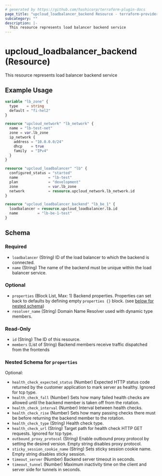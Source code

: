 ```yaml
---
# generated by https://github.com/hashicorp/terraform-plugin-docs
page_title: "upcloud_loadbalancer_backend Resource - terraform-provider-upcloud"
subcategory: ""
description: |-
  This resource represents load balancer backend service
---
```


# upcloud_loadbalancer_backend (Resource)

This resource represents load balancer backend service

## Example Usage

```terraform
variable "lb_zone" {
  type    = string
  default = "fi-hel2"
}

resource "upcloud_network" "lb_network" {
  name = "lb-test-net"
  zone = var.lb_zone
  ip_network {
    address = "10.0.0.0/24"
    dhcp    = true
    family  = "IPv4"
  }
}

resource "upcloud_loadbalancer" "lb" {
  configured_status = "started"
  name              = "lb-test"
  plan              = "development"
  zone              = var.lb_zone
  network           = resource.upcloud_network.lb_network.id
}

resource "upcloud_loadbalancer_backend" "lb_be_1" {
  loadbalancer = resource.upcloud_loadbalancer.lb.id
  name         = "lb-be-1-test"
}
```

<!-- schema generated by tfplugindocs -->
## Schema

### Required

- `loadbalancer` (String) ID of the load balancer to which the backend is connected.
- `name` (String) The name of the backend must be unique within the load balancer service.

### Optional

- `properties` (Block List, Max: 1) Backend properties. Properties can set back to defaults by defining empty `properties {}` block. (see [below for nested schema](#nestedblock--properties))
- `resolver_name` (String) Domain Name Resolver used with dynamic type members.

### Read-Only

- `id` (String) The ID of this resource.
- `members` (List of String) Backend members receive traffic dispatched from the frontends

<a id="nestedblock--properties"></a>
### Nested Schema for `properties`

Optional:

- `health_check_expected_status` (Number) Expected HTTP status code returned by the customer application to mark server as healthy. Ignored for tcp type.
- `health_check_fall` (Number) Sets how many failed health checks are allowed until the backend member is taken off from the rotation.
- `health_check_interval` (Number) Interval between health checks.
- `health_check_rise` (Number) Sets how many passing checks there must be before returning the backend member to the rotation.
- `health_check_type` (String) Health check type.
- `health_check_url` (String) Target path for health check HTTP GET requests. Ignored for tcp type.
- `outbound_proxy_protocol` (String) Enable outbound proxy protocol by setting the desired version. Empty string disables proxy protocol.
- `sticky_session_cookie_name` (String) Sets sticky session cookie name. Empty string disables sticky session.
- `timeout_server` (Number) Backend server timeout in seconds.
- `timeout_tunnel` (Number) Maximum inactivity time on the client and server side for tunnels in seconds.


